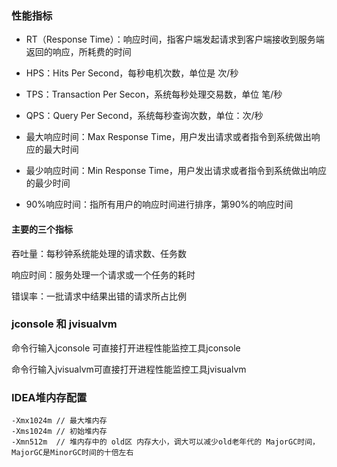 ### 性能指标

* RT（Response Time）：响应时间，指客户端发起请求到客户端接收到服务端返回的响应，所耗费的时间
* HPS：Hits Per Second，每秒电机次数，单位是 次/秒
* TPS：Transaction Per Secon，系统每秒处理交易数，单位 笔/秒

* QPS：Query Per Second，系统每秒查询次数，单位：次/秒
* 最大响应时间：Max Response Time，用户发出请求或者指令到系统做出响应的最大时间
* 最少响应时间：Min Response Time，用户发出请求或者指令到系统做出响应的最少时间
* 90%响应时间：指所有用户的响应时间进行排序，第90%的响应时间

#### 主要的三个指标

吞吐量：每秒钟系统能处理的请求数、任务数

响应时间：服务处理一个请求或一个任务的耗时

错误率：一批请求中结果出错的请求所占比例



### jconsole 和 jvisualvm

命令行输入jconsole 可直接打开进程性能监控工具jconsole 

命令行输入jvisualvm可直接打开进程性能监控工具jvisualvm



### IDEA堆内存配置

```
-Xmx1024m // 最大堆内存
-Xms1024m // 初始堆内存
-Xmn512m  // 堆内存中的 old区 内存大小，调大可以减少old老年代的 MajorGC时间，MajorGC是MinorGC时间的十倍左右
```





